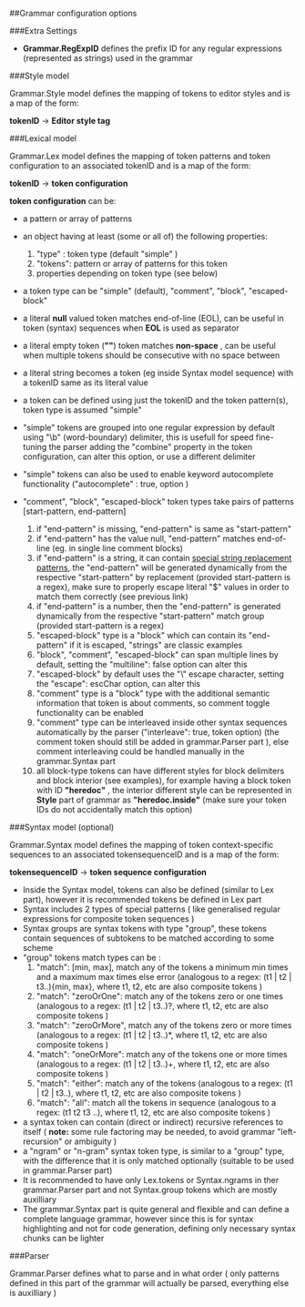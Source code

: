 ##Grammar configuration options


###Extra Settings

* __Grammar.RegExpID__ defines the prefix ID for any regular expressions (represented as strings) used in the grammar


###Style model

Grammar.Style model defines the mapping of tokens to editor styles and is a map of the form:

__tokenID__  -> __Editor style tag__


###Lexical model

Grammar.Lex model defines the mapping of token patterns and token configuration to an associated tokenID and is a map of the form:

__tokenID__  -> __token configuration__


__token configuration__ can be:

* a pattern or array of patterns
* an object having at least (some or all of) the following properties:
    1. "type" : token type (default "simple" )
    2. "tokens": pattern or array of patterns for this token
    3. properties depending on token type (see below)
    
    
* a token type can be "simple" (default), "comment", "block", "escaped-block"
* a literal **null** valued token matches end-of-line (EOL), can be useful in token (syntax) sequences when **EOL** is used as separator
* a literal empty token (**""**) token matches **non-space** , can be useful when multiple tokens should be consecutive with no space between
* a literal string becomes a token (eg inside Syntax model sequence) with a tokenID same as its literal value
* a token can be defined using just the tokenID and the token pattern(s), token type is assumed "simple" 
* "simple" tokens are grouped into one regular expression by default using "\\b" (word-boundary) delimiter, this is usefull for speed fine-tuning the parser adding the "combine" property in the token configuration, can alter this option, or use a different delimiter
* "simple" tokens can also be used to enable keyword autocomplete functionality ("autocomplete" : true, option )
* "comment", "block", "escaped-block" token types take pairs of patterns [start-pattern, end-pattern]
    1. if "end-pattern" is missing, "end-pattern" is same as "start-pattern"
    2. if "end-pattern" has the value null, "end-pattern" matches end-of-line (eg. in single line comment blocks)
    3. if "end-pattern" is a string, it can contain [special string replacement patterns](https://developer.mozilla.org/en-US/docs/Web/JavaScript/Reference/Global_Objects/String/replace#Specifying_a_string_as_a_parameter), the "end-pattern" will be generated dynamically from the respective "start-pattern" by replacement (provided start-pattern is a regex), make sure to properly escape literal "$" values in order to match them correctly (see previous link)
    4. if "end-pattern" is a number, then the "end-pattern" is generated dynamically from the respective "start-pattern" match group (provided start-pattern is a regex)
    5. "escaped-block" type is a "block" which can contain its "end-pattern" if it is escaped, "strings" are classic examples
    6. "block", "comment", "escaped-block" can span multiple lines by default, setting the "multiline": false option can alter this
    7. "escaped-block" by default uses the "\\" escape character, setting the "escape": escChar option, can alter this
    8. "comment" type is a "block" type with the additional semantic information that token is about comments, so comment toggle functionality can be enabled
    9. "comment" type can be interleaved inside other syntax sequences automatically by the parser ("interleave": true, token option) (the comment token should still be added in grammar.Parser part ), else comment interleaving could be handled manually in the grammar.Syntax part
    10. all block-type tokens can have different styles for block delimiters and block interior (see examples), for example having a block token with ID **"heredoc"** , the interior different style can be represented in **Style** part of grammar as **"heredoc.inside"** (make sure your token IDs do not accidentally match this option)

###Syntax model (optional)

Grammar.Syntax model defines the mapping of token context-specific sequences to an associated tokensequenceID and is a map of the form:

__tokensequenceID__  -> __token sequence configuration__


* Inside the Syntax model, tokens can also be defined (similar to Lex part), however it is recommended tokens be defined in Lex part
* Syntax includes 2 types of special patterns ( like generalised regular expressions for composite token sequences )
* Syntax groups are syntax tokens with type "group", these tokens contain sequences of subtokens to be matched according to some scheme
* "group" tokens match types can be :
    1. "match": [min, max], match any of the tokens a minimum min times and a maximum max times else error (analogous to a regex: (t1 | t2 | t3..){min, max}, where t1, t2, etc are also composite tokens )
    2. "match": "zeroOrOne":  match any of the tokens zero or one times (analogous to a regex: (t1 | t2 | t3..)?, where t1, t2, etc are also composite tokens )
    3. "match": "zeroOrMore",  match any of the tokens zero or more times (analogous to a regex: (t1 | t2 | t3..)*, where t1, t2, etc are also composite tokens )
    4. "match": "oneOrMore":  match any of the tokens one or more times (analogous to a regex: (t1 | t2 | t3..)+, where t1, t2, etc are also composite tokens )
    5. "match": "either":  match any of the tokens (analogous to a regex: (t1 | t2 | t3..), where t1, t2, etc are also composite tokens )
    6. "match": "all":  match all the tokens in sequence (analogous to a regex: (t1 t2 t3 ..), where t1, t2, etc are also composite tokens )
* a syntax token can contain (direct or indirect) recursive references to itself ( __note:__ some rule factoring may be needed, to avoid grammar "left-recursion" or ambiguity )
* a "ngram" or "n-gram" syntax token type, is similar to a "group" type, with the difference that it is only matched optionally (suitable to be used in grammar.Parser part)
* It is recommended to have only Lex.tokens or Syntax.ngrams in ther grammar.Parser part and not Syntax.group tokens which are mostly auxilliary
* The grammar.Syntax part is quite general and flexible and can define a complete language grammar, however since this is for syntax highlighting and not for code generation, defining only necessary syntax chunks can be lighter

###Parser

Grammar.Parser defines what to parse and in what order ( only patterns defined in this part of the grammar will actually be parsed, everything else is auxilliary )

